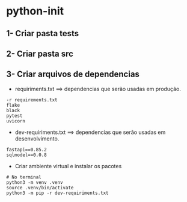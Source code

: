 # python-init

## 1- Criar pasta tests

## 2- Criar pasta src

## 3- Criar arquivos de dependencias
  - requiriments.txt ==> dependencias que serão usadas em produção.
  ```
  -r requirements.txt
  flake
  black
  pytest
  uvicorn
  ```
 
  - dev-requiriments.txt ==> dependencias que serão usadas em desenvolvimento.
  ```
  fastapi==0.85.2
  sqlmodel==0.0.8
  ```
  
  - Criar ambiente virtual e instalar os pacotes
  ```
  # No terminal
  python3 -m venv .venv
  source .venv/bin/activate
  python3 -m pip -r dev-requiriments.txt
  ```
